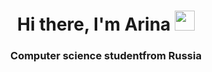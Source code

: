 <h1 align="center">Hi there, I'm Arina</a> 
<img src="https://github.com/blackcater/blackcater/raw/main/images/Hi.gif" height="32"/></h1>
<h3 align="center">Computer science studentfrom Russia</h3>
